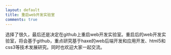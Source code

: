 ```yaml
---
layout: default
title: 重启web开发实验室
comments: true
---
```



选择了很久，最后还是决定在github上重启web开发实验室。重启后的web开发实验室，将会基于github，重点研究基于haxe的web后端开发和应用开发、html5和css3等技术发展研究。同时也欢迎大家一起交流。
